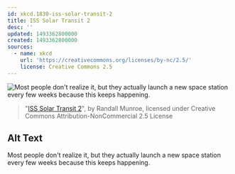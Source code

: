 ```yaml
---
id: xkcd.1830-iss-solar-transit-2
title: ISS Solar Transit 2
desc: ''
updated: 1493362800000
created: 1493362800000
sources:
  - name: xkcd
    url: 'https://creativecommons.org/licenses/by-nc/2.5/'
    license: Creative Commons 2.5
---
```

![Most people don't realize it, but they actually launch a new space station every few weeks because this keeps happening.](https://imgs.xkcd.com/comics/iss_solar_transit_2.png)
> "[ISS Solar Transit 2](https://xkcd.com/1830/)", by Randall Munroe, licensed under Creative Commons Attribution-NonCommercial 2.5 License

## Alt Text
Most people don't realize it, but they actually launch a new space station every few weeks because this keeps happening.
